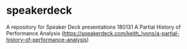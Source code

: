 # speakerdeck
A repository for Speaker Deck presentations
180131 A Partial History of Performance Analysis (https://speakerdeck.com/keith_lyons/a-partial-history-of-performance-analysis)
